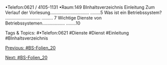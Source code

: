 •Telefon:0621 / 4105-1131
•Raum:149 BInhaltsverzeichnis Einleitung
Zum Verlauf der Vorlesung............................... ........5
Was ist ein Betriebssystem? ............................ ......... 7
Wichtige Dienste von Betriebssystemen.................. ........10

   Tags & Topics:
   #•Telefon:0621
   #Dienste
   #Dienst
   #Einleitung
   #BInhaltsverzeichnis

[Previous: #BS-Folien_20](BS-Folien_20.md)

[Next: #BS-Folien_20](BS-Folien_20.md)